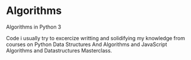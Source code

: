# Algorithms
Algorithms in Python 3

Code i usually try to excercize writting and solidifying my knowledge from courses on Python Data Structures And Algorithms and JavaScript Algorithms and Datastructures Masterclass.

